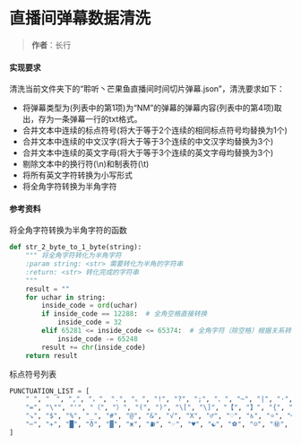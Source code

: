 # 直播间弹幕数据清洗
> **作者**：长行

#### 实现要求
清洗当前文件夹下的“聆听丶芒果鱼直播间时间切片弹幕.json”，清洗要求如下：
 * 将弹幕类型为(列表中的第1项)为“NM”的弹幕的弹幕内容(列表中的第4项)取出，存为一条弹幕一行的txt格式。
 * 合并文本中连续的标点符号(将大于等于2个连续的相同标点符号均替换为1个)
 * 合并文本中连续的中文汉字(将大于等于3个连续的中文汉字均替换为3个)
 * 合并文本中连续的英文字母(将大于等于3个连续的英文字母均替换为3个)
 * 剔除文本中的换行符(\n)和制表符(\t)
 * 将所有英文字符转换为小写形式
 * 将全角字符转换为半角字符

#### 参考资料
将全角字符转换为半角字符的函数
```python
def str_2_byte_to_1_byte(string):
    """ 将全角字符转化为半角字符
    :param string: <str> 需要转化为半角的字符串
    :return: <str> 转化完成的字符串
    """
    result = ""
    for uchar in string:
        inside_code = ord(uchar)
        if inside_code == 12288:  # 全角空格直接转换
            inside_code = 32
        elif 65281 <= inside_code <= 65374:  # 全角字符（除空格）根据关系转化
            inside_code -= 65248
        result += chr(inside_code)
    return result
```
标点符号列表
```python
PUNCTUATION_LIST = [
    " ", "　", ",", "，", ".", "。", "!", "?", ";", "、", "~", "|", "·", ":", "+", "\-", "—", "*", "/", "／", "\\", "%",
    "=", "\"", "'", "（", "）", "(", ")", "\[", "\]", "【", "】", "{", "}", "《", "》", "→", "←", "↑", "↓", "↖", "↗", "↙",
    "↘", "$", "%", "_", "#", "@", "&", "√", "X", "♂", "♡", "♿", "⭐", "❤", "■", "⭕",
    "✂", "✈", "█", "ð", "▓", "ж", "⛽", "☞", "♥", "☯", "⚽", "☺", "㊙", "✨", "＊", "✌", "⚡", "⛷", "✊", "☔", "✌", "░"
]
```
